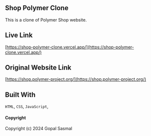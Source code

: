 ## Shop Polymer Clone

This is a clone of Polymer Shop website.

## Live Link

[https://shop-polymer-clone.vercel.app/](https://shop-polymer-clone.vercel.app/)

## Original Website Link

[https://shop.polymer-project.org/](https://shop.polymer-project.org/)

## Built With

`HTML`, `CSS`, `JavaScript`,

#### Copyright

Copyright (c) 2024 Gopal Sasmal
